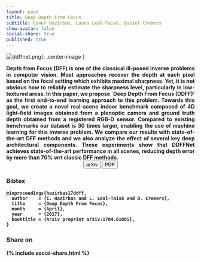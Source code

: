 ```yaml
---
layout: page
title: Deep Depth From Focus
subtitle: Caner Hazirbas, Laura Leal-Taixé, Daniel Cremers
show-avatar: false
social-share: true
published: true
---
```


![ddffnet.png]({{site.baseurl}}/img/ddffnet.png){: .center-image }
<b>

<div style="text-align: justify">
Depth from Focus (DFF) is one of the classical ill-posed inverse problems in computer vision. 
Most approaches recover the depth at each pixel based on the focal setting which exhibits maximal sharpness. 
Yet, it is not obvious how to reliably estimate the sharpness level, particularly in low-textured areas. 
In this paper, we propose `Deep Depth From Focus (DDFF)' as the first end-to-end learning approach to this problem. 
Towards this goal, we create a novel real-scene indoor benchmark composed of 4D light-field images obtained from a plenoptic camera and ground truth depth obtained from a registered RGB-D sensor. 
Compared to existing benchmarks our dataset is 30 times larger, enabling the use of machine learning for this inverse problem. 
We compare our results with state-of-the-art DFF methods and we also analyze the effect of several key deep architectural components. 
These experiments show that DDFFNet achieves state-of-the-art performance in all scenes, reducing depth error by more than 70% wrt classic DFF methods.
</div>
<b>

<div style="text-align: center">
<a href="https://arxiv.org/abs/1704.01085" target="_blank">
<button class="button buttonpaper"> arXiv </button>
</a>
<a href="https://arxiv.org/pdf/1704.01085" target="_blank">
<button class="button buttonpaper"> PDF </button>
</a>
</div>
<b>

### Bibtex
```
@inproceedings{hazirbas17ddff,
  author    = {C. Hazirbas and L. Leal-Taixé and D. Cremers},
  title     = {Deep Depth From Focus},
  month     = {April},
  year      = {2017},
  booktitle = {Arxiv preprint arXiv:1704.01085},
}
```
<b>

### Share on
{% include social-share.html %}
